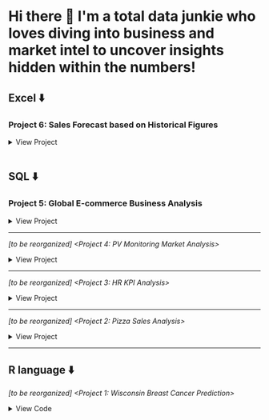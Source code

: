 # Hi there 👋 I'm a total data junkie who loves diving into business and market intel to uncover insights hidden within the numbers!

## Excel ⬇️
### Project 6: Sales Forecast based on Historical Figures 
<details>
<summary>View Project</summary>

![Picture1](https://github.com/user-attachments/assets/cfee79a2-b45e-4493-a560-095e50f5be01)


</details>
</br>

## SQL ⬇️

### Project 5: Global E-commerce Business Analysis
<details>
<summary>View Project</summary>
	
## Project Overview

_A Tableau interactive dashboard can be checked [here](https://public.tableau.com/app/profile/yining.zeng/viz/OnlineRetailShop_17281331942810/Dashboard1)._

A global e-commerce company, operating an online retail shop, offers a wide range of product categories across Asia, Europe, and North America. This project provides insights and recommendations in the following key areas:
 
* **Sales Trends Analysis**: Evaluates KPIs such as revenue, order volume, and average order value (AOV).

* **Inventory Management Analysis:** Analyzes product lines to understand customer purchase preferences across different regions and time periods.

* **Seasonality and Regional Comparisons:** Examines revenue performance over the past six months, highlighting seasonal trends and regional fluctuations.

* **Product Share Analysis:** Reviews historical sales patterns, focusing on the top three and bottom three products in each category based on total revenue.

## Data Structure

The dataset contains 9 fields. Before beginning the analysis, data cleaning and standardization are necessary. For example, the original value of the 'transaction_date' field is in 'text' format, which needs to be converted to a 'date' type for accurate analysis.

<img width="292" alt="Screenshot 2024-10-05 at 20 39 18" src="https://github.com/user-attachments/assets/7f7f3c1f-ca0b-4b92-8cab-d121560f8255">
</br>

## Insight Deep Dive

* Overall Overview: Key metrics such as Total Revenue, Order Volume, and Average Order Value (AOV).

1. In the past six months, we generated a total of $66K in revenue from 181 products sold, with an average order value of approximately $247.

<img width="821" alt="Screenshot 2024-10-05 at 21 33 30" src="https://github.com/user-attachments/assets/288358cb-110b-493d-b700-c5cdb5d95a70">

2. In different regions, we offer two product categories per region. Over the past six months, January, March, and May saw the highest sales volumes, with North America leading in product sales, particularly in the Electronics category. In contrast, February and June recorded the lowest sales in both Europe and North America. Considering seasonality, Q1 exhibited more dynamic fluctuations in sales compared to Q2, which showed a more stable order volume. This insight will be valuable for optimizing future inventory management.

<img width="780" alt="Screenshot 2024-10-05 at 21 43 39" src="https://github.com/user-attachments/assets/9288cb7c-d89f-45c9-82f7-9d6faea2129b">

* Revenue Distribution: Analyzing total revenue by month and region, identifying upward and downward trends.

  The total revenue indicates a declining performance, which should be a cause for concern. Considering that the prices for the 'Electronics' and 'Home Appliances' categories are higher compared to other categories, the reduced order volumes in February and June help explain the decline. Overall, the end of the first half year saw a significant drop in sales across all regions.

<img width="1275" alt="Screenshot 2024-10-05 at 21 57 16" src="https://github.com/user-attachments/assets/4159e681-8d65-4d0c-b04f-38f811b574fb">

* Product Market Share by Revenue: Identifying the Top 3 and Bottom 3 products in each category based on revenue contribution.

  To assess our marketing and procurement strategy, I analyzed the top 3 and bottom 3 products based on revenue. By considering both product price and units sold, we can identify which products contribute the highest and lowest revenue share within each category.

<img width="1269" alt="Screenshot 2024-10-05 at 22 16 17" src="https://github.com/user-attachments/assets/c2a7c991-ad98-47f5-85fa-4332dc3cab50">


## Recommendation and Communication

* ### Optimize Revenue Growth

1. **Identify Decline Causes:** Investigate the factors contributing to declining revenue, especially in February and June, and take corrective actions.
 
2. **Focus on High-Value Categories:** Boost the performance of high-value categories like 'Electronics' and 'Home Appliances' by optimizing pricing, promotions, and customer targeting.

3. **Boost Sales in Low-Volume Months:** Plan targeted marketing campaigns in February and June to drive demand and smooth out sales fluctuations.

* ### Refine Inventory Management

1. **Plan for Seasonality:** Plan for Seasonality: Adjust inventory levels to account for fluctuating demand in Q1, ensuring you are prepared for dynamic sales patterns.
   
2. **Balance Stock for Q2:** Maintain adequate inventory during Q2, where sales trends are more stable, to avoid excess stock or shortages.

* ### Address Regional Differences

1. **Strengthen Marketing in Europe:** Focus on Europe, where sales have been lower, especially in underperforming months. Tailor strategies to regional customer preferences and trends.

2. **Leverage North American Sales:** North America shows strong performance. Maximize this with targeted marketing and optimized inventory.

* ### Improve Product Portfolio

1. **Prioritize Top-Selling Products:** Focus on promoting and optimizing the top 3 products in each category to sustain growth.

2. **Revise Low-Performing Products:** Reassess or phase out bottom-performing products to ensure they don’t drag down overall performance.

</br> 

## SQL queries

```sql
#Load database
USE online_sales;

#Staging table
CREATE TABLE staging_
LIKE `online sales data`;

INSERT INTO staging_
SELECT * FROM `online sales data`;
    
SELECT *
FROM  staging_;

#Standardize data type /field name /spelling
ALTER TABLE staging_
MODIFY COLUMN `date` date;

ALTER TABLE staging_
RENAME COLUMN `Product Category`to product_category;

ALTER TABLE staging_
RENAME COLUMN `Product Name`to product_name;

ALTER TABLE staging_
RENAME COLUMN `Units Sold`to units_sold;

ALTER TABLE staging_
RENAME COLUMN `Unit Price`to unit_price;

ALTER TABLE staging_
RENAME COLUMN `Total Revenue`to total_revenue;

ALTER TABLE staging_
RENAME COLUMN `Payment Method`to payment_method;

ALTER TABLE staging_
RENAME COLUMN `Transaction ID`to transaction_id;

ALTER TABLE staging_
RENAME COLUMN `date`to transaction_date;

UPDATE staging_
SET product_category=TRIM(product_category), Region=TRIM(Region), payment_method=TRIM(payment_method);

#Check duplicate
WITH base AS
(SELECT *,
ROW_NUMBER() OVER (PARTITION BY transaction_id, transaction_date, product_category, product_name, units_sold, unit_price, total_revenue, Region, payment_method) AS row_num
FROM staging_)

SELECT *
FROM base
WHERE row_num >1;

#Top3 & Bottom 3 Product in Category by Revenue
WITH base AS (
    SELECT
        product_category,
        product_name,
        ROUND(total_revenue) total_revenue,
        units_sold,
        ROUND(unit_price) unit_price,
        ROUND((SUM(total_revenue)*100 / (SELECT SUM(total_revenue) FROM staging WHERE product_category = a.product_category)),1) AS product_share,
        DENSE_RANK() OVER (PARTITION BY product_category ORDER BY (SUM(total_revenue)*100 / (SELECT SUM(total_revenue) FROM staging WHERE product_category = a.product_category)) DESC) AS category_rank
    FROM staging_ a
	GROUP BY 1,2,3,4,5
)
SELECT *
FROM base;

##Top3
CREATE VIEW Top3 AS
WITH base AS (
    SELECT
        product_category,
        product_name,
        ROUND(total_revenue) total_revenue,
        units_sold,
        ROUND(unit_price) unit_price,
        ROUND((SUM(total_revenue)*100 / (SELECT SUM(total_revenue) FROM staging WHERE product_category = a.product_category)),1) AS product_share,
        DENSE_RANK() OVER (PARTITION BY product_category ORDER BY (SUM(total_revenue)*100 / (SELECT SUM(total_revenue) FROM staging WHERE product_category = a.product_category)) DESC) AS category_rank
    FROM staging_ a
	GROUP BY 1,2,3,4,5
)
SELECT *
FROM base
WHERE category_rank <=3;

##Bottom3
CREATE VIEW bottom_3 AS
WITH base AS (
    SELECT
        product_category,
        product_name,
        ROUND(total_revenue) total_revenue,
        units_sold,
        ROUND(unit_price) unit_price,
        ROUND((SUM(total_revenue)*100 / (SELECT SUM(total_revenue) FROM staging WHERE product_category = a.product_category)),1) AS product_share,
        DENSE_RANK() OVER (PARTITION BY product_category ORDER BY (SUM(total_revenue)*100 / (SELECT SUM(total_revenue) FROM staging WHERE product_category = a.product_category)) ASC) AS category_rank
    FROM staging_ a
	GROUP BY 1,2,3,4,5
)
SELECT *
FROM base
WHERE category_rank <=3;

#Total Revenue in Month by Category
SELECT
    product_category,
    DATE_FORMAT(transaction_date, '%Y-%m') AS month,
    ROUND(SUM(total_revenue),1) AS total_revenue
FROM staging_
GROUP BY 1,2
order by 1;


SELECT *
FROM staging_;

#Overview KPI
##Total Revenue
SELECT ROUND(SUM(total_revenue),1) total_revenue
FROM staging_;

##AVG Order Value
SELECT ROUND(AVG(unit_price),1) avg_order_unit_price
FROM staging_;

#Revenue by Month & Region
SELECT DATE_FORMAT(transaction_date, '%Y-%m') AS MONTH, ROUND(SUM(total_revenue),1) total_revenue, region
FROM staging_
GROUP BY 1,3;

#Order Volume by Month & Region in Category
SELECT DATE_FORMAT(transaction_date, '%Y-%m') AS month, region, COUNT(transaction_id) AS num_transaction
FROM staging_
group by 1,2
order by 1 ;

```
</details>

---

_[to be reorganized] <Project 4: PV Monitoring Market Analysis>_

<details>

<summary>View Project</summary>

</br>

#Competitive analysis using web analysis tools like Semrush

#Examining competitors through Google Ad Transparency

#Summarizing the competitive analysis findings

#Using the summary as a reference for product development


</details>

---

_[to be reorganized] <Project 3: HR KPI Analysis>_

<details>

<summary>View Project</summary>

</br>

An online project practice that involves working with HR performance data. The goal is to practice creating various charts and visualizations to analyze different data points

#Uncover trends, patterns, and relationships within the attrition rate and job satisfaction rating data.

#Use the data insights to identify potential focus areas for improving HR performance and employee retention.

#Practice translating data-driven findings into actionable recommendations.

</details>

---

_[to be reorganized] <Project 2: Pizza Sales Analysis>_

<details>

<summary>View Project</summary>

</br>

An online project to analyze sales performance. The goal is to use SQL to organize and structure the sales data, and then leverage Tableau to visualize the performance analysis and gain valuable insights.

#Clean, transform, and organize the data to prepare it for analysis.

#Investigate factors that may be influencing sales, such as product performance, customer segments, or regional differences.

#Translate the data-driven findings into actionable recommendations for optimizing product sales and strategies.



</details>

---

## R language ⬇️

_[to be reorganized] <Project 1: Wisconsin Breast Cancer Prediction>_

<details>

<summary>View Code</summary>

```r
## Read the data
data <- read.csv("wisc_bc_data.csv", stringsAsFactors = FALSE)

## View data dimension
dim(data)

## View data structure
str(data)

## Check missing data
sum(is.na(data))

# Load package & pre-process data
library(tidyverse)
data <- select(data, -1) %>%
 mutate_at('diagnosis', as.factor)

## Use stratified sampling
install.packages("sampling")
library(sampling)
set.seed(123)

## Data partitioning, 70% training; 30% testing
train_id <- strata(data, 'diagnosis', size = rev(round(table(data$diagnosis) * 0.7)))$ID_unit
train_data <- data[train_id, ]
test_data <- data[-train_id, ]

## Data modeling
install.packages("caret")
library(caret)
control <- trainControl(method = 'cv', number = 10)
model <- train(diagnosis ~ ., train_data,
              method = 'knn',
              preProcess = c('center', 'scale'),
              trControl = control,
              tuneLength = 5
)

## Result
model[["results"]]

## Model prediction
truth <- test_data$diagnosis
pred <- predict(model, newdata = test_data)
confusionMatrix(table(pred, truth))
